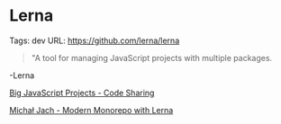 # Lerna

Tags: dev
URL: https://github.com/lerna/lerna

> "A tool for managing JavaScript projects with multiple packages.

-Lerna

[Big JavaScript Projects - Code Sharing](https://www.youtube.com/watch?v=MflUMIeADZU)

[Michał Jach - Modern Monorepo with Lerna](https://www.youtube.com/watch?v=ZSdCNf1ncOE)